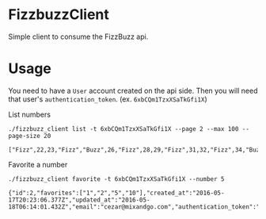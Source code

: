 # FizzbuzzClient

Simple client to consume the FizzBuzz api.

# Usage

You need to have a `User` account created on the api side. Then you will need
that user's `authentication_token`. (ex. `6xbCQm1TzxXSaTkGfi1X`)

List numbers
```
./fizzbuzz_client list -t 6xbCQm1TzxXSaTkGfi1X --page 2 --max 100 --page-size 20

["Fizz",22,23,"Fizz","Buzz",26,"Fizz",28,29,"Fizz",31,32,"Fizz",34,"Buzz","Fizz",37,38,"Fizz","Buzz"]
```

Favorite a number
```
./fizzbuzz_client favorite -t 6xbCQm1TzxXSaTkGfi1X --number 5

{"id":2,"favorites":["1","2","5","10"],"created_at":"2016-05-17T20:23:06.377Z","updated_at":"2016-05-18T06:14:01.432Z","email":"cezar@mixandgo.com","authentication_token":"6xbCQm1TzxXSaTkGfi1X"}
```
